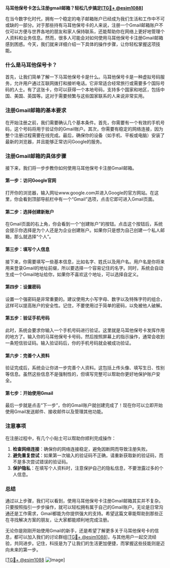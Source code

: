 **马耳他保号卡怎么注册gmail邮箱？轻松几步搞定[[TG💪+ @esim1088](https://t.me/s/esim1088)]**

在当今数字化时代，拥有一个稳定的电子邮箱账户已经成为我们生活和工作中不可或缺的一部分。对于那些持有马耳他保号卡的人来说，注册一个Gmail邮箱账户不仅可以方便与世界各地的朋友和家人保持联系，还能帮助你在网络上更好地管理个人资料和业务信息。然而，很多人可能会对如何使用马耳他保号卡注册Gmail邮箱感到困惑。今天，我们就来详细介绍一下具体的操作步骤，让你轻松掌握这项技能。

### 什么是马耳他保号卡？

首先，让我们简单了解一下马耳他保号卡是什么。马耳他保号卡是一种虚拟号码服务，允许用户通过互联网拨打和接听电话。它非常适合经常旅行或需要多个国际号码的人士。有了这张卡，你可以获得一个本地号码，支持多个国家和地区，包括中国、美国、英国等。这对于需要频繁与这些国家联系的人来说非常实用。

### 注册Gmail邮箱的基本要求

在开始注册之前，我们需要确认几个基本条件。首先，你需要有一个有效的手机号码，这个号码将用于验证你的Gmail账户。其次，你需要有稳定的网络连接，因为整个注册过程需要在线完成。最后，确保你的设备（如手机、平板或电脑）安装了最新的浏览器，并且能够正常访问Google的服务。

### 注册Gmail邮箱的具体步骤

接下来，我们将一步步教你如何使用马耳他保号卡注册Gmail邮箱。

#### 第一步：访问Google官网

打开你的浏览器，输入网址www.google.com并进入Google的官方网站。在这里，你会看到顶部导航栏中有一个“Gmail”选项，点击它即可进入Gmail页面。

#### 第二步：选择创建新账户

在Gmail页面的右上角，你会看到一个“创建账户”的按钮。点击这个按钮后，系统会提示你选择是为个人还是为企业创建账户。如果你只是想为自己创建一个私人邮箱，那么就选择“个人”。

#### 第三步：填写个人信息

接下来，你需要填写一些基本信息，比如名字、姓氏以及用户名。用户名是你将来用来登录Gmail的地址前缀，所以要选择一个容易记住的名字。同时，系统会自动生成一个Gmail地址给你，如果你不喜欢这个地址，可以选择自定义。

#### 第四步：设置密码

设置一个强密码是非常重要的。建议使用大小写字母、数字以及特殊字符的组合，这样可以提高账户的安全性。记住，不要使用过于简单的密码，以免被他人破解。

#### 第五步：验证手机号码

此时，系统会要求你输入一个手机号码进行验证。这里就是马耳他保号卡发挥作用的地方了。输入你的马耳他保号卡号码，然后按照屏幕上的指示操作，通常会收到一条短信验证码。输入验证码后，你的手机号码就会被成功验证。

#### 第六步：完善个人资料

验证完成后，系统会让你进一步完善个人资料。这包括上传头像、填写生日、性别等信息。虽然这些信息不是强制性的，但填写完整可以帮助你更好地保护账户安全。

#### 第七步：开始使用Gmail

最后一步就是点击“下一步”，你的Gmail账户就创建完成了！现在你可以立即开始使用Gmail发送邮件、接收邮件以及管理其他功能。

### 注意事项

在注册过程中，有几个小贴士可以帮助你顺利完成操作：

1. **检查网络连接**：确保你的网络连接稳定，避免因断网而导致注册失败。
2. **避免重复尝试**：如果第一次输入的验证码不正确，请重新获取新的验证码，而不是多次尝试错误的验证码。
3. **保护隐私**：在填写个人资料时，注意保护自己的隐私信息，不要泄露过多的个人信息。

### 总结

通过以上步骤，我们可以看到，使用马耳他保号卡注册Gmail邮箱其实并不复杂。只要按照指引一步步操作，就可以轻松拥有属于自己的Gmail账户。无论是日常沟通还是工作需求，Gmail都能为你提供强大的支持。希望这篇文章能帮助到那些正在寻找解决方案的朋友，让大家都能顺利地完成注册。

无论你是刚刚开始使用Gmail的新手，还是希望了解更多关于马耳他保号卡的信息，都可以加入我们的讨论群组[[TG💪+ @esim1088](https://t.me/s/esim1088)]，与其他用户一起交流经验，共同进步。记住，科技是为了让我们的生活更加便捷，而掌握这些技能则是迈向未来的第一步。

[[TG💪+ @esim1088](https://t.me/s/esim1088) ![Image](https://i.postimg.cc/4NQfJmqS/Snipaste-2025-05-13-00-14-12.png)]